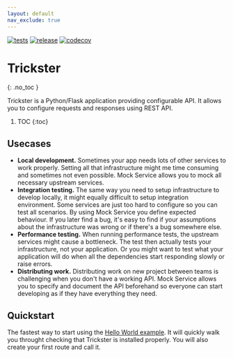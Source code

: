 ```yaml
---
layout: default
nav_exclude: true
---
```


[![tests](https://img.shields.io/github/workflow/status/JakubTesarek/trickster/Tests?style=flat-square)](https://github.com/JakubTesarek/trickster/actions/workflows/tests.yml) [![release](https://img.shields.io/github/v/release/JakubTesarek/trickster?style=flat-square)](https://github.com/JakubTesarek/trickster/releases) [![codecov](https://img.shields.io/codecov/c/github/JakubTesarek/trickster?style=flat-square)](https://codecov.io/gh/JakubTesarek/trickster)

# Trickster
{: .no_toc }

Trickster is a Python/Flask application providing configurable API. It allows you to configure requests and responses using REST API.

1. TOC
{:toc}

## Usecases
- **Local development.** Sometimes your app needs lots of other services to work properly. Setting all that infrastructure might me time consuming and sometimes not even possible. Mock Service allows you to mock all necessary upstream services.
- **Integration testing.** The same way you need to setup infrastructure to develop locally, it might equally difficult to setup integration environment. Some services are just too hard to configure so you can test all scenarios. By using Mock Service you define expected behaviour. If you later find a bug, it's easy to find if your assumptions about the infrastructure was wrong or if there's a bug somewhere else.
- **Performance testing.** When running performance tests, the upstream services might cause a bottleneck. The test then actually tests your infrastructure, not your application. Or you might want to test what your application will do when all the dependencies start responding slowly or raise errors.
- **Distributing work.** Distributing work on new project between teams is challenging when you don't have a working API. Mock Service allows you to specify and document the API beforehand so everyone can start developing as if they have everything they need.


## Quickstart
The fastest way to start using the [Hello World example](/trickster/cookbook/hello-world.html). It will quickly walk you throught checking that Trickster is installed properly. You will also create your first route and call it.